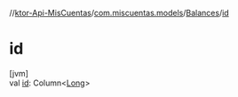 //[ktor-Api-MisCuentas](../../../index.md)/[com.miscuentas.models](../index.md)/[Balances](index.md)/[id](id.md)

# id

[jvm]\
val [id](id.md): Column&lt;[Long](https://kotlinlang.org/api/latest/jvm/stdlib/kotlin/-long/index.html)&gt;
